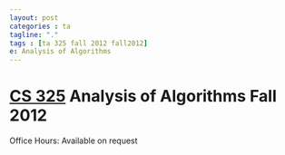 ```yaml
---
layout: post
categories : ta
tagline: "."
tags : [ta 325 fall 2012 fall2012]
e: Analysis of Algorithms
---
```

# [CS 325](https://web.engr.oregonstate.edu/~glencora/wiki/index.php?n=Main.CS325Fall2012) Analysis of Algorithms Fall 2012

Office Hours:  Available on request

